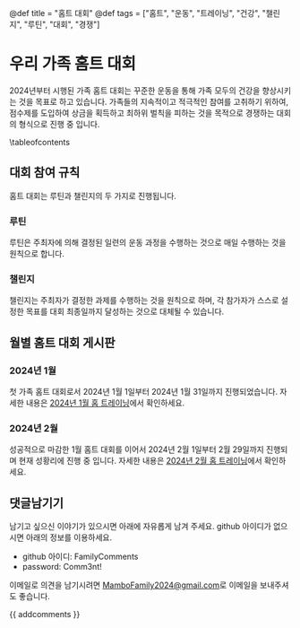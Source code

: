 @def title = "홈트 대회"
@def tags = ["홈트", "운동", "트레이닝", "건강", "챌린지", "루틴", "대회", "경쟁"]

# 우리 가족 홈트 대회

2024년부터 시행된 가족 홈트 대회는 꾸준한 운동을 통해 가족 모두의 건강을 향상시키는 것을 목표로 하고 있습니다. 
가족들의 지속적이고 적극적인 참여를 고취하기 위하여, 점수제를 도입하여 상금을 획득하고 최하위 벌칙을 피하는 것을 목적으로 경쟁하는 대회의 형식으로 진행 중 입니다.


\tableofcontents <!-- you can use \toc as well -->


## 대회 참여 규칙

홈트 대회는 루틴과 챌린지의 두 가지로 진행됩니다.

### 루틴
루틴은 주최자에 의해 결정된 일련의 운동 과정을 수행하는 것으로 매일 수행하는 것을 원칙으로 합니다.

### 챌린지
챌린지는 주최자가 결정한 과제를 수행하는 것을 원칙으로 하며, 각 참가자가 스스로 설정한 목표를 대회 최종일까지 달성하는 것으로 대체될 수 있습니다.

## 월별 홈트 대회 게시판

### 2024년 1월

첫 가족 홈트 대회로서 2024년 1월 1일부터 2024년 1월 31일까지 진행되었습니다.
자세한 내용은 [2024년 1월 홈 트레이닝](/home_training/202401/)에서 확인하세요.

### 2024년 2월

성공적으로 마감한 1월 홈트 대회를 이어서 2024년 2월 1일부터 2월 29일까지 진행되며 현재 성황리에 진행 중 입니다.
자세한 내용은 [2024년 2월 홈 트레이닝](/home_training/202402/)에서 확인하세요.

## 댓글남기기

남기고 싶으신 이야기가 있으시면 아래에 자유롭게 남겨 주세요. github 아이디가 없으시면 아래의 정보를 이용하세요.

* github 아이디: FamilyComments
* password: Comm3nt!

이메일로 의견을 남기시려면 [MamboFamily2024@gmail.com](mailto:MamboFamily2024@gmail.com)로 이메일을 보내주셔도 좋습니다.

{{ addcomments }}